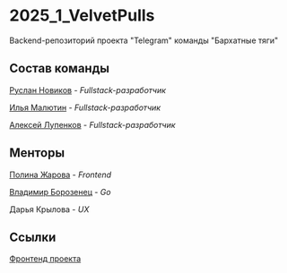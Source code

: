 # 2025_1_VelvetPulls
Backend-репозиторий проекта "Telegram" команды "Бархатные тяги"

## Состав команды

[Руслан Новиков](https://github.com/ruslann19) - *Fullstack-разработчик*

[Илья Малютин](https://github.com/Xeonoff) - *Fullstack-разработчик*

[Алексей Лупенков](https://github.com/onionfriend2004) - *Fullstack-разработчик*

## Менторы

[Полина Жарова](https://github.com/polinazharova) - *Frontend*

[Владимир Борозенец](https://github.com/He11Coder) - *Go*

Дарья Крылова - *UX*

## Ссылки

[Фронтенд проекта](https://github.com/frontend-park-mail-ru/2025_1_VelvetPulls)
